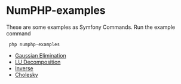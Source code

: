 NumPHP-examples
===============

These are some examples as Symfony Commands. Run the example command

```
 php numphp-examples
```

* [Gaussian Elimination](NumPHPExamples/GaussianElimination.php)
* [LU Decomposition](NumPHPExamples/LUDecomposition.php)
* [Inverse](NumPHPExamples/Inverse.php)
* [Cholesky](NumPHPExamples/Cholesky.php)
